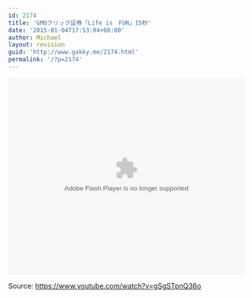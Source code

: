 ```yaml
---
id: 2174
title: 'GMOクリック証券「Life is　FUN」15秒'
date: '2015-01-04T17:53:04+08:00'
author: Michael
layout: revision
guid: 'http://www.gakky.me/2174.html'
permalink: '/?p=2174'
---
```


<embed height="400" src="http://www.tudou.com/v/Cxk7SJHteac/&bid=05&rpid=51229674&resourceId=51229674_05_05_99/v.swf" type="application/x-shockwave-flash" width="480"></embed>

Source: <https://www.youtube.com/watch?v=gSgSTpnQ36o>
